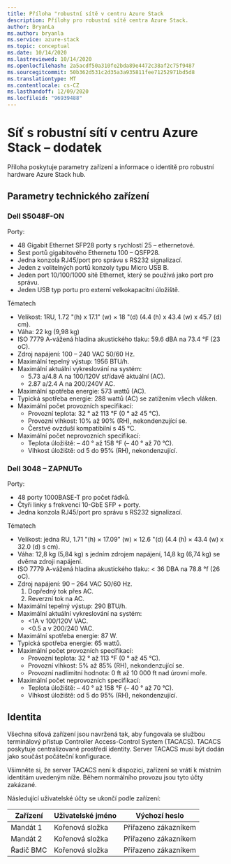 ```yaml
---
title: Příloha "robustní sítě v centru Azure Stack
description: Přílohy pro robustní sítě centra Azure Stack.
author: BryanLa
ms.author: bryanla
ms.service: azure-stack
ms.topic: conceptual
ms.date: 10/14/2020
ms.lastreviewed: 10/14/2020
ms.openlocfilehash: 2a5acdf50a310fe2bda89e4472c38af2c75f9487
ms.sourcegitcommit: 50b362d531c2d35a3a935811fee71252971bd5d8
ms.translationtype: MT
ms.contentlocale: cs-CZ
ms.lasthandoff: 12/09/2020
ms.locfileid: "96939488"
---
```

# <a name="azure-stack-hub-ruggedized-network-appendix"></a>Síť s robustní sítí v centru Azure Stack – dodatek

Příloha poskytuje parametry zařízení a informace o identitě pro robustní hardware Azure Stack hub.

## <a name="technical-device-parameters"></a>Parametry technického zařízení

### <a name="dell-s5048f-on"></a>Dell S5048F-ON

Porty: 

- 48 Gigabit Ethernet SFP28 porty s rychlostí 25 – ethernetové. 
- Šest portů gigabitového Ethernetu 100 – QSFP28. 
- Jedna konzola RJ45/port pro správu s RS232 signalizací.
- Jeden z volitelných portů konzoly typu Micro USB B. 
- Jeden port 10/100/1000 sítě Ethernet, který se používá jako port pro správu. 
- Jeden USB typ portu pro externí velkokapacitní úložiště. 

Tématech

- Velikost: 1RU, 1.72 "(h) x 17.1" (w) × 18 "(d) (4.4 (h) x 43.4 (w) x 45.7 (d) cm). 
- Váha: 22 kg (9,98 kg) 
- ISO 7779 A-vážená hladina akustického tlaku: 59.6 dBA na 73.4 °F (23 oC).  
- Zdroj napájení: 100 – 240 VAC 50/60 Hz. 
- Maximální tepelný výstup: 1956 BTU/h. 
- Maximální aktuální vykreslování na systém: 
  - 5.73 a/4.8 A na 100/120V střídavě aktuální (AC). 
  - 2.87 a/2.4 A na 200/240V AC. 
- Maximální spotřeba energie: 573 wattů (AC). 
- Typická spotřeba energie: 288 wattů (AC) se zatížením všech vláken.  
- Maximální počet provozních specifikací: 
  - Provozní teplota: 32 ° až 113 °F (0 ° až 45 °C). 
  - Provozní vlhkost: 10% až 90% (RH), nekondenzující se. 
  - Čerstvé ovzduší kompatibilní s 45 °C. 
- Maximální počet neprovozních specifikací: 
  - Teplota úložiště: – 40 ° až 158 °F (– 40 ° až 70 °C). 
  - Vlhkost úložiště: od 5 do 95% (RH), nekondenzující.

### <a name="dell-3048-on"></a>Dell 3048 – ZAPNUTo

Porty:

- 48 porty 1000BASE-T pro počet řádků.  
- Čtyři linky s frekvencí 10-GbE SFP + porty. 
- Jedna konzola RJ45/port pro správu s RS232 signalizací.  

Tématech

- Velikost: jedna RU, 1.71 "(h) × 17.09" (w) × 12.6 "(d) (4.4 (h) × 43.4 (w) x 32.0 (d) s cm).  
- Váha: 12,8 kg (5,84 kg) s jedním zdrojem napájení, 14,8 kg (6,74 kg) se dvěma zdroji napájení. 
- ISO 7779 A-vážená hladina akustického tlaku: \< 36 DBA na 78.8 °f (26 oC). 
- Zdroj napájení: 90 – 264 VAC 50/60 Hz. 
  1) Dopředný tok přes AC.  
  2) Reverzní tok na AC. 
- Maximální tepelný výstup: 290 BTU/h. 
- Maximální aktuální vykreslování na systém:  
  - \<1A v 100/120V VAC. 
  - \<0.5 a v 200/240 VAC.  
- Maximální spotřeba energie: 87 W. 
- Typická spotřeba energie: 65 wattů. 
- Maximální počet provozních specifikací:  
  - Provozní teplota: 32 ° až 113 °F (0 ° až 45 °C).  
  - Provozní vlhkost: 5% až 85% (RH), nekondenzující se.    
  - Provozní nadlimitní hodnota: 0 ft až 10 000 ft nad úrovní moře.  
- Maximální počet neprovozních specifikací: 
  - Teplota úložiště: – 40 ° až 158 °F (– 40 ° až 70 °C). 
  - Vlhkost úložiště: od 5 do 95% (RH), nekondenzující.   

## <a name="identity"></a>Identita

Všechna síťová zařízení jsou navržená tak, aby fungovala se službou terminálový přístup Controller Access-Control System (TACACS). TACACS poskytuje centralizované prostředí identity. Server TACACS musí být dodán jako součást počáteční konfigurace.

Všimněte si, že server TACACS není k dispozici, zařízení se vrátí k místním identitám uvedeným níže. Během normálního provozu jsou tyto účty zakázané.

Následující uživatelské účty se ukončí podle zařízení:

| Zařízení | Uživatelské jméno | Výchozí heslo     |
|--------|----------|----------------------|
| Mandát 1  | Kořenová složka     | Přiřazeno zákazníkem |
| Mandát 2  | Kořenová složka     | Přiřazeno zákazníkem |
| Řadič BMC    | Kořenová složka     | Přiřazeno zákazníkem |

